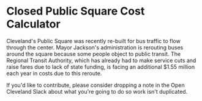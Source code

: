 # Closed Public Square Cost Calculator
Cleveland's Public Square was recently re-built for bus traffic to flow through the center.  Mayor Jackson's administration is rerouting buses around the square because some people object to public transit.  The Regional Transit Authority, which has already had to make service cuts and raise fares due to lack of state funding, is facing an additional $1.55 million each year in costs due to this reroute.

If you'd like to contribute, please consider dropping a note in the Open Cleveland Slack about what you're going to do so work isn't duplicated.